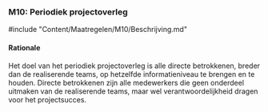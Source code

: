 ### M10: Periodiek projectoverleg

#include "Content/Maatregelen/M10/Beschrijving.md"

#### Rationale

Het doel van het periodiek projectoverleg is alle directe betrokkenen, breder dan de realiserende teams, op hetzelfde informatieniveau te brengen en te houden. Directe betrokkenen zijn alle medewerkers die geen onderdeel uitmaken van de realiserende teams, maar wel verantwoordelijkheid dragen voor het projectsucces.
